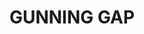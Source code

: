 ---
lastmod: '2025-04-06T06:05:20+00:00'
latitude: -33.25391402
layout: suburb
longitude: 147.7419456
postcode: '2876'
state: NSW
title: GUNNING GAP
url: /nsw/gunning-gap/
---